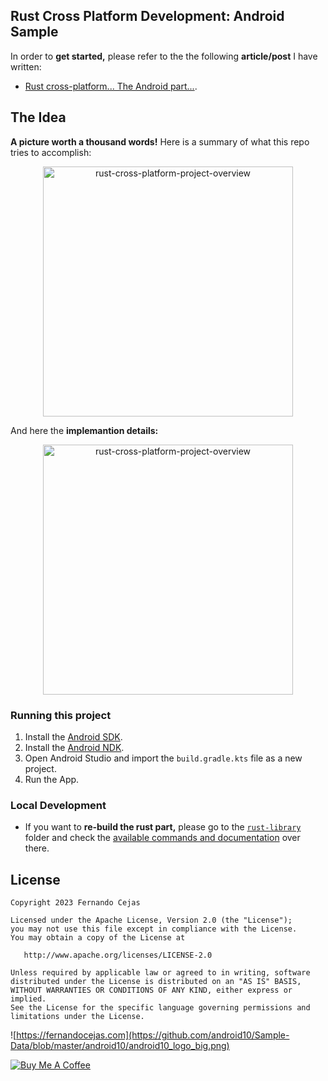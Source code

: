## Rust Cross Platform Development: Android Sample

In order to **get started,** please refer to the the following **article/post** I have written:

- [Rust cross-platform... The Android part...](https://fernandocejas.com/blog/engineering/2023-07-27-rust-cross-platform-android/).

## The Idea

**A picture worth a thousand words!** Here is a summary of what this repo tries to accomplish:

<p align="center">
  <img src="https://github.com/android10/Rust-Cross-Platform-Development/assets/1360604/04cbde40-1d4e-4f8d-8619-30142e186c25" width="400" alt="rust-cross-platform-project-overview"/>
</p>

And here the **implemantion details:**

<p align="center">
  <img src="https://github.com/android10/Rust-Cross-Platform-Development/assets/1360604/18d8a3f2-a487-4b2a-9000-1e4e52ab58d3" width="400" alt="rust-cross-platform-project-overview"/>
</p>

### Running this project

1. Install the [Android SDK](https://developer.android.com/studio).
2. Install the [Android NDK](https://developer.android.com/ndk/).
3. Open Android Studio and import the `build.gradle.kts` file as a new project.
4. Run the App.

### Local Development

 - If you want to **re-build the rust part,** please go to the [`rust-library`](../rust-library) folder and check the [available commands and documentation](../rust-library#cryptor_jni) over there.  

## License

    Copyright 2023 Fernando Cejas

    Licensed under the Apache License, Version 2.0 (the "License");
    you may not use this file except in compliance with the License.
    You may obtain a copy of the License at

       http://www.apache.org/licenses/LICENSE-2.0

    Unless required by applicable law or agreed to in writing, software
    distributed under the License is distributed on an "AS IS" BASIS,
    WITHOUT WARRANTIES OR CONDITIONS OF ANY KIND, either express or implied.
    See the License for the specific language governing permissions and
    limitations under the License.


![https://fernandocejas.com](https://github.com/android10/Sample-Data/blob/master/android10/android10_logo_big.png)

<a href="https://www.buymeacoffee.com/android10" target="_blank"><img src="https://www.buymeacoffee.com/assets/img/custom_images/orange_img.png" alt="Buy Me A Coffee" style="height: auto !important;width: auto !important;" ></a>

